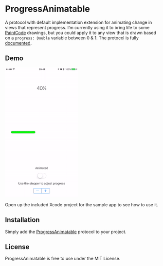 # ProgressAnimatable
A protocol with default implementation extension for animating change in views that represent progress. I’m currently using it to bring life to some [PaintCode](http://www.paintcodeapp.com) drawings, but you could apply it to any view that is drawn based on a `progress: Double` variable between 0 & 1. The protocol is fully [documented](https://github.com/vichudson1/ProgressAnimatable/blob/master/ProgressAnimatable/ProgressAnimatable.swift).

## Demo

![Screenshot](https://github.com/vichudson1/ProgressAnimatable/blob/master/Demo.gif?raw=true)

Open up the included Xcode project for the sample app to see how to use it.


## Installation

Simply add the [ProgressAnimatable](https://github.com/vichudson1/ProgressAnimatable/blob/master/ProgressAnimatable/ProgressAnimatable.swift) protocol to your project.

## License

ProgressAnimatable is free to use under the MIT License.

